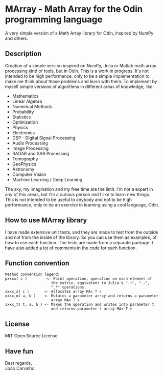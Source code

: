 # MArray - Math Array for the Odin programming language
A very simple version of a Math Array library for Odin, inspired by NumPy and others.

## Description
Creation of a simple version inspired on NumPy, Julia or Matlab math array processing kind of tools, but in Odin. This is a work in progress. It's not intended to be high performance, only to be a simple implementation to make me think about those problems and learn with them. To implement by myself simple versions of algorithms in different areas of knowledge, like:

- Mathematics
- Linear Algebra
- Numerical Methods
- Probability
- Statistics
- Optimization
- Physics
- Electronics
- DSP - Digital Signal Processing
- Audio Processing
- Image Processing
- RADAR and SAR Processing
- Tomography
- GeoPhysics
- Astronomy
- Computer Vision
- Machine Learning / Deep Learning

The sky, my imagination and my free time are the limit. I'm not a expert in any of this areas, but I'm a curious person and I like to learn new things. This is not intended to be useful to anybody and not to be high performance, only to be an exercise in learning using a cool language, Odin. 

## How to use MArray library
I have made extensive unit tests, and they are made to test from the outside and not from the inside of the library. So you can use them as examples, of how to use each function. The tests are made from a separate package. I have also added a lot of comments in the code for each function.

## Function convention

```
Method convention legend:
pxxxx( c )         <- Point operation, operation on each element of
                     the matrix, equivalent to Julia's ".+", ".-",
                     ".*" operations.
xxxx_a( c )       <- Allocates array MA< T >
xxxx_m( a, b )    <- Mutates a parameter array and returns a parameter
                     array MA< T >
xxxx_t( t, a, b ) <- Makes the operation and writes into parameter t
                     and returns parameter t array MA< T >
```

## License
MIT Open Source License

## Have fun
Best regards, <br>
João Carvalho <br> 
